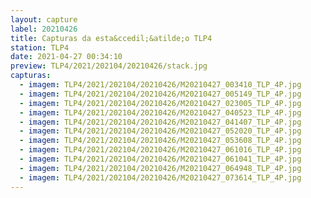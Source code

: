 ```yaml
---
layout: capture
label: 20210426
title: Capturas da esta&ccedil;&atilde;o TLP4
station: TLP4
date: 2021-04-27 00:34:10
preview: TLP4/2021/202104/20210426/stack.jpg
capturas:
  - imagem: TLP4/2021/202104/20210426/M20210427_003410_TLP_4P.jpg
  - imagem: TLP4/2021/202104/20210426/M20210427_005149_TLP_4P.jpg
  - imagem: TLP4/2021/202104/20210426/M20210427_023005_TLP_4P.jpg
  - imagem: TLP4/2021/202104/20210426/M20210427_040523_TLP_4P.jpg
  - imagem: TLP4/2021/202104/20210426/M20210427_041407_TLP_4P.jpg
  - imagem: TLP4/2021/202104/20210426/M20210427_052020_TLP_4P.jpg
  - imagem: TLP4/2021/202104/20210426/M20210427_053608_TLP_4P.jpg
  - imagem: TLP4/2021/202104/20210426/M20210427_061016_TLP_4P.jpg
  - imagem: TLP4/2021/202104/20210426/M20210427_061041_TLP_4P.jpg
  - imagem: TLP4/2021/202104/20210426/M20210427_064948_TLP_4P.jpg
  - imagem: TLP4/2021/202104/20210426/M20210427_073614_TLP_4P.jpg
---
```

